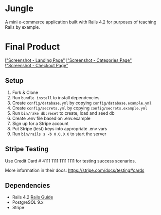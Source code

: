 # Jungle

A mini e-commerce application built with Rails 4.2 for purposes of teaching Rails by example.

# Final Product

[!"Screenshot - Landing Page"](https://github.com/Sherlaine/jungle-rails/blob/master/public/screenshots/landing-page.png)
[!"Screenshot - Categories Page"](https://github.com/Sherlaine/jungle-rails/blob/master/public/screenshots/electronic-products.png)
[!"Screenshot - Checkout Page"](https://github.com/Sherlaine/jungle-rails/blob/master/public/screenshots/checkout.png)

## Setup

1. Fork & Clone
2. Run `bundle install` to install dependencies
3. Create `config/database.yml` by copying `config/database.example.yml`
4. Create `config/secrets.yml` by copying `config/secrets.example.yml`
5. Run `bin/rake db:reset` to create, load and seed db
6. Create .env file based on .env.example
7. Sign up for a Stripe account
8. Put Stripe (test) keys into appropriate .env vars
9. Run `bin/rails s -b 0.0.0.0` to start the server

## Stripe Testing

Use Credit Card # 4111 1111 1111 1111 for testing success scenarios.

More information in their docs: <https://stripe.com/docs/testing#cards>

## Dependencies

* Rails 4.2 [Rails Guide](http://guides.rubyonrails.org/v4.2/)
* PostgreSQL 9.x
* Stripe
